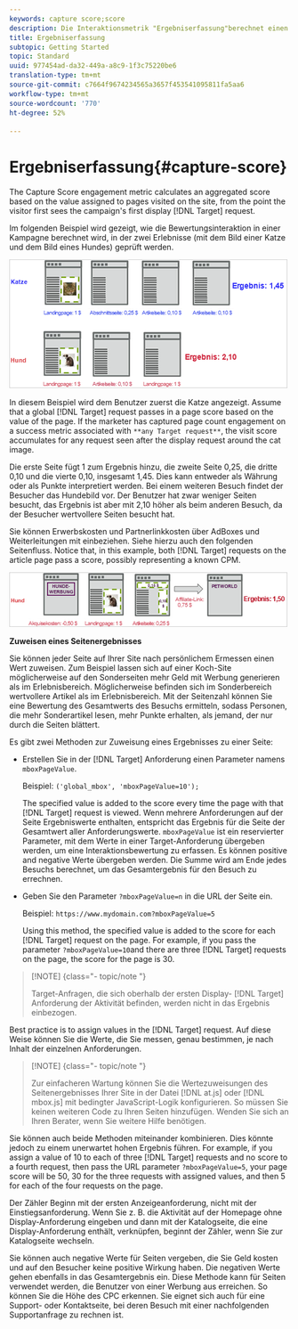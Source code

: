 ```yaml
---
keywords: capture score;score
description: Die Interaktionsmetrik "Ergebniserfassung"berechnet einen aggregierten Wert basierend auf dem Wert, der den auf der Site besuchten Targets zugewiesen wurde, ab dem Zeitpunkt, zu dem der Besucher die Anzeige der Kampagne zum ersten Mal anzeigt.
title: Ergebniserfassung
subtopic: Getting Started
topic: Standard
uuid: 977454ad-da32-449a-a8c9-1f3c75220be6
translation-type: tm+mt
source-git-commit: c7664f9674234565a3657f453541095811fa5aa6
workflow-type: tm+mt
source-wordcount: '770'
ht-degree: 52%

---
```



# Ergebniserfassung{#capture-score}

The Capture Score engagement metric calculates an aggregated score based on the value assigned to pages visited on the site, from the point the visitor first sees the campaign&#39;s first display [!DNL Target] request.

Im folgenden Beispiel wird gezeigt, wie die Bewertungsinteraktion in einer Kampagne berechnet wird, in der zwei Erlebnisse (mit dem Bild einer Katze und dem Bild eines Hundes) geprüft werden.

![](assets/example_score.png)

In diesem Beispiel wird dem Benutzer zuerst die Katze angezeigt. Assume that a global [!DNL Target] request passes in a page score based on the value of the page. If the marketer has captured page count engagement on a success metric associated with `**any Target request**`, the visit score accumulates for any request seen after the display request around the cat image.

Die erste Seite fügt 1 zum Ergebnis hinzu, die zweite Seite 0,25, die dritte 0,10 und die vierte 0,10, insgesamt 1,45. Dies kann entweder als Währung oder als Punkte interpretiert werden. Bei einem weiteren Besuch findet der Besucher das Hundebild vor. Der Benutzer hat zwar weniger Seiten besucht, das Ergebnis ist aber mit 2,10 höher als beim anderen Besuch, da der Besucher wertvollere Seiten besucht hat.

Sie können Erwerbskosten und Partnerlinkkosten über AdBoxes und Weiterleitungen mit einbeziehen. Siehe hierzu auch den folgenden Seitenfluss. Notice that, in this example, both [!DNL Target] requests on the article page pass a score, possibly representing a known CPM.

![](assets/example_score2.png)

**Zuweisen eines Seitenergebnisses**

Sie können jeder Seite auf Ihrer Site nach persönlichem Ermessen einen Wert zuweisen. Zum Beispiel lassen sich auf einer Koch-Site möglicherweise auf den Sonderseiten mehr Geld mit Werbung generieren als im Erlebnisbereich. Möglicherweise befinden sich im Sonderbereich wertvollere Artikel als im Erlebnisbereich. Mit der Seitenzahl können Sie eine Bewertung des Gesamtwerts des Besuchs ermitteln, sodass Personen, die mehr Sonderartikel lesen, mehr Punkte erhalten, als jemand, der nur durch die Seiten blättert.

Es gibt zwei Methoden zur Zuweisung eines Ergebnisses zu einer Seite:

* Erstellen Sie in der [!DNL Target] Anforderung einen Parameter namens `mboxPageValue`.

   Beispiel: `('global_mbox', 'mboxPageValue=10');`

   The specified value is added to the score every time the page with that [!DNL Target] request is viewed. Wenn mehrere Anforderungen auf der Seite Ergebniswerte enthalten, entspricht das Ergebnis für die Seite der Gesamtwert aller Anforderungswerte. `mboxPageValue` ist ein reservierter Parameter, mit dem Werte in einer Target-Anforderung übergeben werden, um eine Interaktionsbewertung zu erfassen. Es können positive and negative Werte übergeben werden. Die Summe wird am Ende jedes Besuchs berechnet, um das Gesamtergebnis für den Besuch zu errechnen.

* Geben Sie den Parameter `?mboxPageValue=n` in die URL der Seite ein.

   Beispiel: `https://www.mydomain.com?mboxPageValue=5`

   Using this method, the specified value is added to the score for each [!DNL Target] request on the page. For example, if you pass the parameter `?mboxPageValue=10`and there are three [!DNL Target] requests on the page, the score for the page is 30.

>[!NOTE] {class=&quot;- topic/note &quot;}
>
>Target-Anfragen, die sich oberhalb der ersten Display- [!DNL Target] Anforderung der Aktivität befinden, werden nicht in das Ergebnis einbezogen.

Best practice is to assign values in the [!DNL Target] request. Auf diese Weise können Sie die Werte, die Sie messen, genau bestimmen, je nach Inhalt der einzelnen Anforderungen.

>[!NOTE] {class=&quot;- topic/note &quot;}
>
>Zur einfacheren Wartung können Sie die Wertezuweisungen des Seitenergebnisses Ihrer Site in der Datei [!DNL at.js] oder [!DNL mbox.js] mit bedingter JavaScript-Logik konfigurieren. So müssen Sie keinen weiteren Code zu Ihren Seiten hinzufügen. Wenden Sie sich an Ihren Berater, wenn Sie weitere Hilfe benötigen.

Sie können auch beide Methoden miteinander kombinieren. Dies könnte jedoch zu einem unerwartet hohen Ergebnis führen. For example, if you assign a value of 10 to each of three [!DNL Target] requests and no score to a fourth request, then pass the URL parameter `?mboxPageValue=5`, your page score will be 50, 30 for the three requests with assigned values, and then 5 for each of the four requests on the page.

Der Zähler Beginn mit der ersten Anzeigeanforderung, nicht mit der Einstiegsanforderung. Wenn Sie z. B. die Aktivität auf der Homepage ohne Display-Anforderung eingeben und dann mit der Katalogseite, die eine Display-Anforderung enthält, verknüpfen, beginnt der Zähler, wenn Sie zur Katalogseite wechseln.

Sie können auch negative Werte für Seiten vergeben, die Sie Geld kosten und auf den Besucher keine positive Wirkung haben. Die negativen Werte gehen ebenfalls in das Gesamtergebnis ein. Diese Methode kann für Seiten verwendet werden, die Benutzer von einer Werbung aus erreichen. So können Sie die Höhe des CPC erkennen. Sie eignet sich auch für eine Support- oder Kontaktseite, bei deren Besuch mit einer nachfolgenden Supportanfrage zu rechnen ist.
